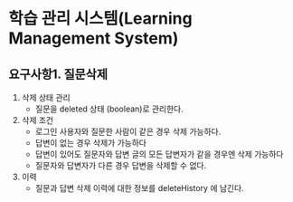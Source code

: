 # 학습 관리 시스템(Learning Management System)

## 요구사항1. 질문삭제
1. 삭제 상태 관리
   - 질문을 deleted 상태 (boolean)로 관리한다.
2. 삭제 조건
   - 로그인 사용자와 질문한 사람이 같은 경우 삭제 가능하다.
   - 답변이 없는 경우 삭제가 가능하다
   - 답변이 있어도 질문자와 답변 글의 모든 답변자가 같을 경우엔 삭제 가능하다
   - 질문자와 답변자가 다른 경우 답변을 삭제할 수 없다.
3. 이력
   - 질문과 답변 삭제 이력에 대한 정보를 deleteHistory 에 남긴다.